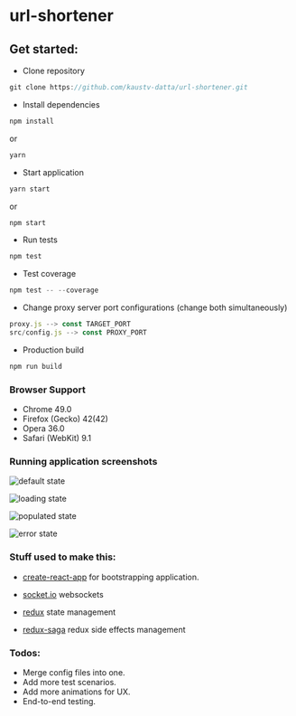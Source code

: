 # url-shortener

## Get started:

 * Clone repository
 ```javascript
 git clone https://github.com/kaustv-datta/url-shortener.git
 ```
 * Install dependencies
 ```javascript
 npm install
 ```
 or
  ```javascript
 yarn
 ```
 * Start application
 ```javascript
 yarn start
 ```
 or
  ```javascript
 npm start
 ```
 * Run tests
  ```javascript
 npm test
 ```
 * Test coverage
  ```javascript
 npm test -- --coverage
 ```
 * Change proxy server port configurations (change both simultaneously)
 ```javascript
 proxy.js --> const TARGET_PORT
 src/config.js --> const PROXY_PORT
 ```
  * Production build
  ```javascript
 npm run build
 ```


### Browser Support

* Chrome 49.0
* Firefox (Gecko) 42(42)
* Opera 36.0
* Safari (WebKit) 9.1


### Running application screenshots

![default state](https://user-images.githubusercontent.com/6747425/32241311-ceb27c9c-be95-11e7-8223-0303091d642a.png)

![loading state](https://user-images.githubusercontent.com/6747425/32241404-071da660-be96-11e7-8672-f5843c79fe78.png)

![populated state](https://user-images.githubusercontent.com/6747425/32241439-1df3e822-be96-11e7-9990-e1f54ffa91a6.png)

![error state](https://user-images.githubusercontent.com/6747425/32241461-2e508b76-be96-11e7-9601-f7799e819ae1.png)

### Stuff used to make this:

 * [create-react-app](https://github.com/facebookincubator/create-react-app) for bootstrapping application.

 * [socket.io](https://socket.io/) websockets

 * [redux](http://redux.js.org/) state management

 * [redux-saga](https://redux-saga.js.org/) redux side effects management

### Todos:

* Merge config files into one.
* Add more test scenarios.
* Add more animations for UX.
* End-to-end testing.
